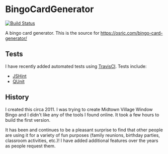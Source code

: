 BingoCardGenerator
==================

[![Build Status](https://travis-ci.org/cherdt/BingoCardGenerator.svg?branch=master)](https://travis-ci.org/cherdt/BingoCardGenerator)

A bingo card generator. This is the source for https://osric.com/bingo-card-generator/


Tests
-----

I have recently added automated tests using [TravisCI](https://travis-ci.org/). Tests include:

* [JSHint](http://jshint.com)
* [QUnit](https://qunitjs.com/)


History
-------

I created this circa 2011. I was trying to create Midtown Village Window Bingo and I didn't like any of the tools I found online. It took a few hours to build the first version.

It has been and continues to be a pleasant surprise to find that other people are using it for a variety of fun purposes (family reunions, birthday parties, classroom activities, etc.)! I have added additional features over the years as people request them.
